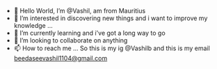 - 👋 Hello World, I’m @Vashil, am from Mauritius 
- 👀 I’m interested in discovering new things and i want to improve my knowledge ...
- 🌱 I’m currently learning and i've got a long way to go
- 💞️ I’m looking to collaborate on anything 
- 📫 How to reach me ... So this is my ig @Vashilb and this is my email beedaseevashil1104@gmail.com 

<!---
VashilB/VashilB is a ✨ special ✨ repository because its `README.md` (this file) appears on your GitHub profile.
You can click the Preview link to take a look at your changes.
--->
